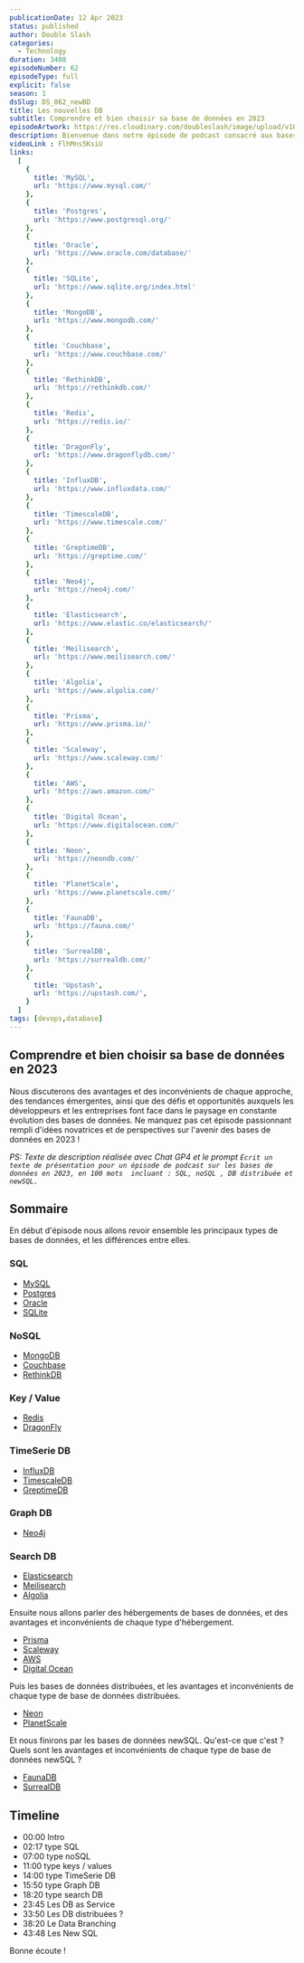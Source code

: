 ```yaml
---
publicationDate: 12 Apr 2023
status: published
author: Double Slash
categories:
  - Technology
duration: 3408
episodeNumber: 62
episodeType: full
explicit: false
season: 1
dsSlug: DS_062_newBD
title: Les nouvelles DB
subtitle: Comprendre et bien choisir sa base de données en 2023
episodeArtwork: https://res.cloudinary.com/doubleslash/image/upload/v1681120716/episode/ART_62_newDB_da5svz.png
description: Bienvenue dans notre épisode de podcast consacré aux bases de données en 2023 ! Rejoignez-nous pour découvrir les dernières tendances dans le monde des bases de données, de SQL à NoSQL, en passant par les bases de données distribuées et les nouvelles générations de bases de données comme NewSQL.
videoLink : FlhMns5KsiU
links:
  [
    {
      title: 'MySQL',
      url: 'https://www.mysql.com/'
    },
    {
      title: 'Postgres',
      url: 'https://www.postgresql.org/'
    },
    {
      title: 'Oracle',
      url: 'https://www.oracle.com/database/'
    },
    {
      title: 'SQLite',
      url: 'https://www.sqlite.org/index.html'
    },
    {
      title: 'MongoDB',
      url: 'https://www.mongodb.com/'
    },
    {
      title: 'Couchbase',
      url: 'https://www.couchbase.com/'
    },
    {
      title: 'RethinkDB',
      url: 'https://rethinkdb.com/'
    },
    {
      title: 'Redis',
      url: 'https://redis.io/'
    },
    {
      title: 'DragonFly',
      url: 'https://www.dragonflydb.com/'
    },
    {
      title: 'InfluxDB',
      url: 'https://www.influxdata.com/'
    },
    {
      title: 'TimescaleDB',
      url: 'https://www.timescale.com/'
    },
    {
      title: 'GreptimeDB',
      url: 'https://greptime.com/'
    },
    {
      title: 'Neo4j',
      url: 'https://neo4j.com/'
    },
    {
      title: 'Elasticsearch',
      url: 'https://www.elastic.co/elasticsearch/'
    },
    {
      title: 'Meilisearch',
      url: 'https://www.meilisearch.com/'
    },
    {
      title: 'Algolia',
      url: 'https://www.algolia.com/'
    },
    {
      title: 'Prisma',
      url: 'https://www.prisma.io/'
    },
    {
      title: 'Scaleway',
      url: 'https://www.scaleway.com/'
    },
    {
      title: 'AWS',
      url: 'https://aws.amazon.com/'
    },
    {
      title: 'Digital Ocean',
      url: 'https://www.digitalocean.com/'
    },
    {
      title: 'Neon',
      url: 'https://neondb.com/'
    },
    {
      title: 'PlanetScale',
      url: 'https://www.planetscale.com/'
    },
    {
      title: 'FaunaDB',
      url: 'https://fauna.com/'
    },
    {
      title: 'SurrealDB',
      url: 'https://surrealdb.com/'
    },
    {
      title: 'Upstash',
      url: 'https://upstash.com/',
    }
  ]
tags: [devops,database]
---
```

## Comprendre et bien choisir sa base de données en 2023

Nous discuterons des avantages et des inconvénients de chaque approche, des tendances émergentes, ainsi que des défis et opportunités auxquels les développeurs et les entreprises font face dans le paysage en constante évolution des bases de données. Ne manquez pas cet épisode passionnant rempli d'idées novatrices et de perspectives sur l'avenir des bases de données en 2023 !

*PS: Texte de description réalisée avec Chat GP4 et le prompt `Écrit un texte de présentation pour un épisode de podcast sur les bases de données en 2023, en 100 mots  incluant : SQL, noSQL , DB distribuée et newSQL.`*

## Sommaire

En début d'épisode nous allons revoir ensemble les principaux types de bases de données, et les différences entre elles.

### SQL

- [MySQL](https://www.mysql.com/)
- [Postgres](https://www.postgresql.org/)
- [Oracle](https://www.oracle.com/database/)
- [SQLite](https://www.sqlite.org/index.html)

### NoSQL

- [MongoDB](https://www.mongodb.com/)
- [Couchbase](https://www.couchbase.com/)
- [RethinkDB](https://rethinkdb.com/)

### Key / Value

- [Redis](https://redis.io/)
- [DragonFly](https://www.dragonflydb.com/)

### TimeSerie DB

- [InfluxDB](https://www.influxdata.com/)
- [TimescaleDB](https://www.timescale.com/)
- [GreptimeDB](https://greptime.com/)

### Graph DB

- [Neo4j](https://neo4j.com/)

### Search DB

- [Elasticsearch](https://www.elastic.co/elasticsearch/)
- [Meilisearch](https://www.meilisearch.com/)
- [Algolia](https://www.algolia.com/)

Ensuite nous allons parler des hébergements de bases de données, et des avantages et inconvénients de chaque type d'hébergement.

- [Prisma](https://www.prisma.io/)
- [Scaleway](https://www.scaleway.com/)
- [AWS](https://aws.amazon.com/)
- [Digital Ocean](https://www.digitalocean.com/)

Puis les bases de données distribuées, et les avantages et inconvénients de chaque type de base de données distribuées.

- [Neon](https://neondb.com/)
- [PlanetScale](https://www.planetscale.com/)

Et nous finirons par les bases de données newSQL. Qu'est-ce que c'est ? Quels sont les avantages et inconvénients de chaque type de base de données newSQL ?

- [FaunaDB](https://fauna.com/)
- [SurrealDB](https://surrealdb.com/)

## Timeline

- 00:00 Intro
- 02:17 type SQL
- 07:00 type noSQL
- 11:00 type keys / values
- 14:00 type TimeSerie DB
- 15:50 type Graph DB
- 18:20 type search DB
- 23:45 Les DB as Service
- 33:50 Les DB distribuées ?
- 38:20 Le Data Branching
- 43:48 Les New SQL

Bonne écoute !





